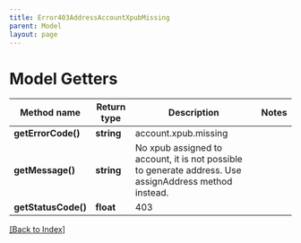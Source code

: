 ```yaml
---
title: Error403AddressAccountXpubMissing
parent: Model
layout: page
---
```


# Model Getters

Method name | Return type | Description | Notes
------------ | ------------- | ------------- | -------------
**getErrorCode()** | **string** | account.xpub.missing |
**getMessage()** | **string** | No xpub assigned to account, it is not possible to generate address. Use assignAddress method instead. |
**getStatusCode()** | **float** | 403 |

[[Back to Index]](../index.md)
